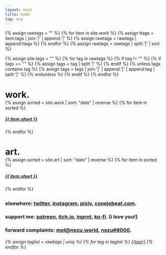 ```yaml
---
layout: main
title: home
tag: wip
---
```


{% assign rawtags = "" %}
{% for item in site.work %}
  {% assign ttags = item.tags | join:'|' | append:'|' %}
  {% assign rawtags = rawtags | append:ttags %}
{% endfor %}
{% assign rawtags = rawtags | split:'|' | sort %}

{% assign site.tags = "" %}
{% for tag in rawtags %}
  {% if tag != "" %}
    {% if tags == "" %}
      {% assign tags = tag | split:'|' %}
    {% endif %}
    {% unless tags contains tag %}
      {% assign tags = tags | join:'|' | append:'|' | append:tag | split:'|' %}
    {% endunless %}
  {% endif %}
{% endfor %}

<div>
  <div style="margin-bottom: 2em">
    <h1 style="margin-bottom: 0">
      <!-- <a class="clean underline" href="/about.html">mel</a> is irresponsible for: <br> -->
      work.
    </h1>
    <div class="portfolio-grid">
      {% assign sorted = site.work | sort: "date" | reverse %}
      {% for item in sorted %}
        <a class="clean" href="{{ item.url }}">
          <div class="portfolio-item">
            <div class="portfolio-img"
                style="background-image:url('{{ site.baseurl }}/assets/cover/{{ item.cover }}')">
            </div>
            <h5 style="text-align:left">{{ item.short }}</h5>
            <!-- <p><a class="clean" href="{{ item.url }}">{{ item.short }}</a></p> -->
          </div>
        </a>
      {% endfor %}
    </div>
  </div>

  <!-- <div style="margin-bottom: 2em">
    <h1>
      <a class="clean underline" href="/about.html">mel m.</a> is irresponsible for: <br>
      {% assign sorted = site.work | sort: "date" | reverse %}
      {% for item in sorted %}
          {% if forloop.last == true %}
            & <a class="clean underline" href="{{ item.url }}">{{ item.short }}</a>.
          {% else %}
            <a class="clean underline" href="{{ item.url }}">{{ item.short }}</a>, 
          {% endif %}
      {% endfor %}
    </h1>
  </div> -->

  <!-- art gallery -->
  <div style="margin-bottom: 2em">
    <h1 style="margin-bottom: 0">
      art.
    </h1>
    <div class="portfolio-grid">
      {% assign sorted = site.art | sort: "date" | reverse %}
      {% for item in sorted %}
        <a class="clean" href="{{ item.url }}">
          <div class="portfolio-item">
            <div class="portfolio-img"
                style="background-image:url('{{ site.baseurl }}/assets/cover/{{ item.cover }}')">
            </div>
            <h5 style="text-align:left">{{ item.short }}</h5>
            <!-- <p><a class="clean" href="{{ item.url }}">{{ item.short }}</a></p> -->
          </div>
        </a>
      {% endfor %}
    </div>
  </div>

  <!-- <h2><a class="clean" href="/about.html">who?</a></h2> -->

  <!-- social -->
  <div>
    <h3>
      elsewhere: <a target="_blank" class="clean" href="http://twitter.com/ncb0_">twitter</a>, <a target="_blank" class="clean" href="http://instagram.com/ncb0_">instagram</a>, <a target="_blank" class="clean" href="https://www.pixiv.net/en/users/63526507">pixiv</a>, <a target="_blank" class="clean" href="http://conejobeat.com">conejobeat.com</a>.
    </h3>
  </div>

  <div>
    <h3>
      support me: <a target="_blank" class="clean" href="https://patreon.com/nezita">patreon</a>, <a target="_blank" class="clean" href="https://nezita.itch.io/">itch.io,</a> <a target="_blank" class="clean" href="https://www.inprnt.com/profile/nezu/">inprnt</a>, <a target="_blank" class="clean" href="http://ko-fi.com/nezita">ko-fi</a>. (i love you!)
    </h3>
  </div>

  <!-- contact -->
  <div>
    <h3>forward complaints: <a class="clean" href="mailto:mel@nezu.world">mel@nezu.world</a>, <a class="clean" href="http://discord.com/users/272803229274996737">nezu#8000</a>.</h3>
    <!-- <ul class="links">
      <li><a class="external2" href="mailto:mel@ncb0.work">mel@ncb0.work</a> </li>
      <li><a class="external2" href="http://discord.com/users/272803229274996737">nezu#8000</a> </li>
    </ul> -->
  </div>

  <!-- tags -->
  <div id="alltags">
    <h6>
      {% assign taglist = rawtags | uniq %}
      {% for tag in taglist %}
        <a class="tag" href="{{ site.baseurl }}/tag/{{ tag }}.html">{{tag}}</a>
      {% endfor %}
    </h6>
  </div>
</div>
